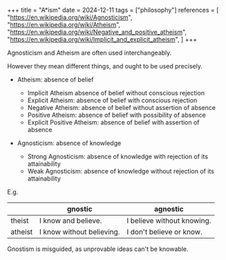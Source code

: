 +++
title = "A*ism"
date = 2024-12-11
tags = ["philosophy"]
references = [
    "https://en.wikipedia.org/wiki/Agnosticism",
    "https://en.wikipedia.org/wiki/Atheism",
    "https://en.wikipedia.org/wiki/Negative_and_positive_atheism",
    "https://en.wikipedia.org/wiki/Implicit_and_explicit_atheism",
]
+++

Agnosticism and Atheism are often used interchangeably.

However they mean different things, and ought to be used precisely.

- Atheism: absence of belief

    - Implicit Atheism absence of belief without conscious rejection
    - Explicit Atheism: absence of belief with conscious rejection
    - Negative Atheism: absence of belief without assertion of absence
    - Positive Atheism: absence of belief with possibility of absence
    - Explicit Positive Atheism: absence of belief with assertion of absence

- Agnosticism: absence of knowledge

    - Strong Agnosticism: absence of knowledge with rejection of its attainability
    - Weak Agnosticism: absence of knowledge without rejection of its attainability

E.g.

|         | gnostic                   | agnostic                   |
| ---     | ---                       | ---                        |
| theist  | I know and believe.       | I believe without knowing. |
| atheist | I know without believing. | I don't believe or know.   |

Gnostism is misguided, as unprovable ideas can't be knowable.
